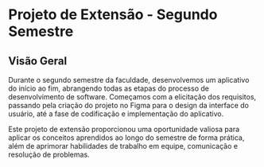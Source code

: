 # Projeto de Extensão - Segundo Semestre


## Visão Geral

Durante o segundo semestre da faculdade, desenvolvemos um aplicativo do início ao fim, abrangendo todas as etapas do processo de desenvolvimento de software. Começamos com a elicitação dos requisitos, passando pela criação do projeto no Figma para o design da interface do usuário, até a fase de codificação e implementação do aplicativo.

Este projeto de extensão proporcionou uma oportunidade valiosa para aplicar os conceitos aprendidos ao longo do semestre de forma prática, além de aprimorar habilidades de trabalho em equipe, comunicação e resolução de problemas.

